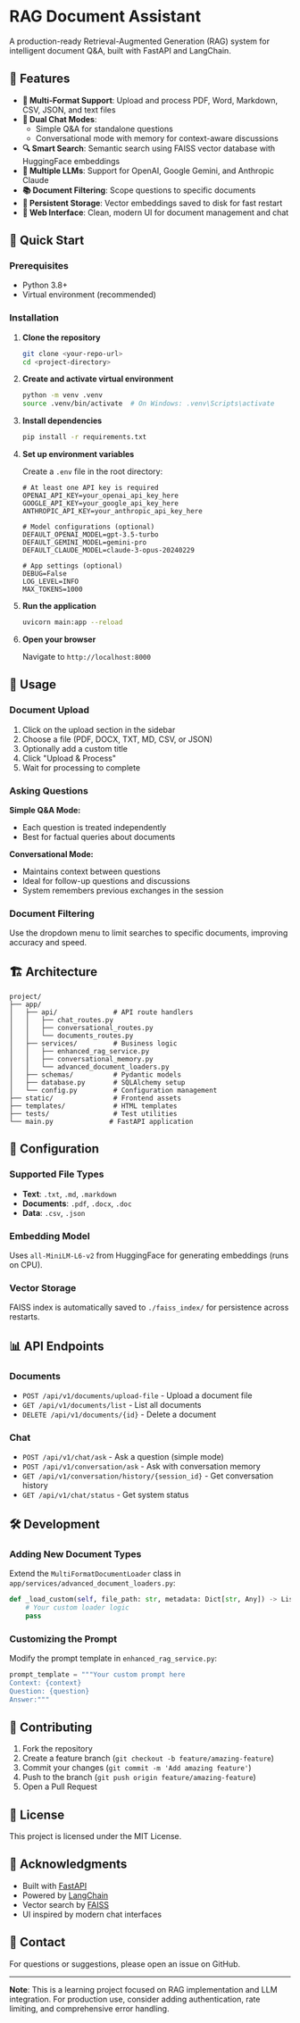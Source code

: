 # RAG Document Assistant

A production-ready Retrieval-Augmented Generation (RAG) system for intelligent document Q&A, built with FastAPI and LangChain.

## 🌟 Features

- **📁 Multi-Format Support**: Upload and process PDF, Word, Markdown, CSV, JSON, and text files
- **💬 Dual Chat Modes**: 
  - Simple Q&A for standalone questions
  - Conversational mode with memory for context-aware discussions
- **🔍 Smart Search**: Semantic search using FAISS vector database with HuggingFace embeddings
- **🤖 Multiple LLMs**: Support for OpenAI, Google Gemini, and Anthropic Claude
- **📚 Document Filtering**: Scope questions to specific documents
- **💾 Persistent Storage**: Vector embeddings saved to disk for fast restart
- **🎨 Web Interface**: Clean, modern UI for document management and chat

## 🚀 Quick Start

### Prerequisites

- Python 3.8+
- Virtual environment (recommended)

### Installation

1. **Clone the repository**
   ```bash
   git clone <your-repo-url>
   cd <project-directory>
   ```

2. **Create and activate virtual environment**
   ```bash
   python -m venv .venv
   source .venv/bin/activate  # On Windows: .venv\Scripts\activate
   ```

3. **Install dependencies**
   ```bash
   pip install -r requirements.txt
   ```

4. **Set up environment variables**
   
   Create a `.env` file in the root directory:
   ```env
   # At least one API key is required
   OPENAI_API_KEY=your_openai_api_key_here
   GOOGLE_API_KEY=your_google_api_key_here
   ANTHROPIC_API_KEY=your_anthropic_api_key_here

   # Model configurations (optional)
   DEFAULT_OPENAI_MODEL=gpt-3.5-turbo
   DEFAULT_GEMINI_MODEL=gemini-pro
   DEFAULT_CLAUDE_MODEL=claude-3-opus-20240229

   # App settings (optional)
   DEBUG=False
   LOG_LEVEL=INFO
   MAX_TOKENS=1000
   ```

5. **Run the application**
   ```bash
   uvicorn main:app --reload
   ```

6. **Open your browser**
   
   Navigate to `http://localhost:8000`

## 📖 Usage

### Document Upload

1. Click on the upload section in the sidebar
2. Choose a file (PDF, DOCX, TXT, MD, CSV, or JSON)
3. Optionally add a custom title
4. Click "Upload & Process"
5. Wait for processing to complete

### Asking Questions

**Simple Q&A Mode:**
- Each question is treated independently
- Best for factual queries about documents

**Conversational Mode:**
- Maintains context between questions
- Ideal for follow-up questions and discussions
- System remembers previous exchanges in the session

### Document Filtering

Use the dropdown menu to limit searches to specific documents, improving accuracy and speed.

## 🏗️ Architecture

```
project/
├── app/
│   ├── api/              # API route handlers
│   │   ├── chat_routes.py
│   │   ├── conversational_routes.py
│   │   └── documents_routes.py
│   ├── services/         # Business logic
│   │   ├── enhanced_rag_service.py
│   │   ├── conversational_memory.py
│   │   └── advanced_document_loaders.py
│   ├── schemas/          # Pydantic models
│   ├── database.py       # SQLAlchemy setup
│   └── config.py         # Configuration management
├── static/               # Frontend assets
├── templates/            # HTML templates
├── tests/                # Test utilities
└── main.py              # FastAPI application
```

## 🔧 Configuration

### Supported File Types

- **Text**: `.txt`, `.md`, `.markdown`
- **Documents**: `.pdf`, `.docx`, `.doc`
- **Data**: `.csv`, `.json`

### Embedding Model

Uses `all-MiniLM-L6-v2` from HuggingFace for generating embeddings (runs on CPU).

### Vector Storage

FAISS index is automatically saved to `./faiss_index/` for persistence across restarts.

## 📊 API Endpoints

### Documents
- `POST /api/v1/documents/upload-file` - Upload a document file
- `GET /api/v1/documents/list` - List all documents
- `DELETE /api/v1/documents/{id}` - Delete a document

### Chat
- `POST /api/v1/chat/ask` - Ask a question (simple mode)
- `POST /api/v1/conversation/ask` - Ask with conversation memory
- `GET /api/v1/conversation/history/{session_id}` - Get conversation history
- `GET /api/v1/chat/status` - Get system status

## 🛠️ Development

### Adding New Document Types

Extend the `MultiFormatDocumentLoader` class in `app/services/advanced_document_loaders.py`:

```python
def _load_custom(self, file_path: str, metadata: Dict[str, Any]) -> List[Document]:
    # Your custom loader logic
    pass
```

### Customizing the Prompt

Modify the prompt template in `enhanced_rag_service.py`:

```python
prompt_template = """Your custom prompt here
Context: {context}
Question: {question}
Answer:"""
```

## 🤝 Contributing

1. Fork the repository
2. Create a feature branch (`git checkout -b feature/amazing-feature`)
3. Commit your changes (`git commit -m 'Add amazing feature'`)
4. Push to the branch (`git push origin feature/amazing-feature`)
5. Open a Pull Request

## 📝 License

This project is licensed under the MIT License.

## 🙏 Acknowledgments

- Built with [FastAPI](https://fastapi.tiangolo.com/)
- Powered by [LangChain](https://langchain.com/)
- Vector search by [FAISS](https://faiss.ai/)
- UI inspired by modern chat interfaces

## 📧 Contact

For questions or suggestions, please open an issue on GitHub.

---

**Note**: This is a learning project focused on RAG implementation and LLM integration. For production use, consider adding authentication, rate limiting, and comprehensive error handling.